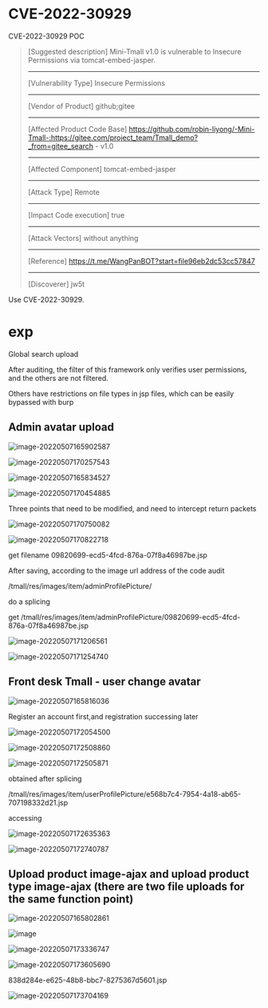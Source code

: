 # CVE-2022-30929
CVE-2022-30929 POC


> [Suggested description]
> Mini-Tmall v1.0 is vulnerable to Insecure Permissions via
> tomcat-embed-jasper.
>
> ------------------------------------------
>
> [Vulnerability Type]
> Insecure Permissions
>
> ------------------------------------------
>
> [Vendor of Product]
> github;gitee
>
> ------------------------------------------
>
> [Affected Product Code Base]
> https://github.com/robin-liyong/-Mini-Tmall-:https://gitee.com/project_team/Tmall_demo?_from=gitee_search - v1.0
>
> ------------------------------------------
>
> [Affected Component]
> tomcat-embed-jasper
>
> ------------------------------------------
>
> [Attack Type]
> Remote
>
> ------------------------------------------
>
> [Impact Code execution]
> true
>
> ------------------------------------------
>
> [Attack Vectors]
> without anything
>
> ------------------------------------------
>
> [Reference]
> https://t.me/WangPanBOT?start=file96eb2dc53cc57847
>
> ------------------------------------------
>
> [Discoverer]
> jw5t

Use CVE-2022-30929.




# exp






Global search upload

After auditing, the filter of this framework only verifies user permissions, and the others are not filtered.

Others have restrictions on file types in jsp files, which can be easily bypassed with burp

## Admin avatar upload
![image-20220507165902587](https://user-images.githubusercontent.com/108649390/177091462-75342f68-55be-4ea5-b1f7-61362ddd48e9.png)

![image-20220507170257543](https://user-images.githubusercontent.com/108649390/177091519-8b5192db-c298-41c1-a2d3-55c598e66dcc.png)

![image-20220507165834527](https://user-images.githubusercontent.com/108649390/177091818-27bb8c20-5d1b-4e01-b2ff-713e7bf587a4.png)

![image-20220507170454885](C:\Users\jw5t\AppData\Roaming\Typora\typora-user-images\image-20220507170454885.png)

Three points that need to be modified, and need to intercept return packets

![image-20220507170750082](https://user-images.githubusercontent.com/108649390/177091919-bc22bf8e-5572-43f2-8b2f-c82a49ad7aa0.png)


![image-20220507170822718](https://user-images.githubusercontent.com/108649390/177091979-baaa9590-62e6-48c3-981c-945db85c943f.png)


get filename 09820699-ecd5-4fcd-876a-07f8a46987be.jsp


After saving, according to the image url address of the code audit

/tmall/res/images/item/adminProfilePicture/

do a splicing

get /tmall/res/images/item/adminProfilePicture/09820699-ecd5-4fcd-876a-07f8a46987be.jsp


![image-20220507171206561](https://user-images.githubusercontent.com/108649390/177092112-9b48a8dd-3581-483c-b13c-51303dde9f98.png)

![image-20220507171254740](https://user-images.githubusercontent.com/108649390/177092233-c7286153-c71e-4e26-b19e-b248c9acc5ff.png)

## Front desk Tmall - user change avatar

![image-20220507165816036](https://user-images.githubusercontent.com/108649390/177092301-d02043a5-c1aa-4404-95b1-490a4676349e.png)

Register an account first,and registration successing later

![image-20220507172054500](https://user-images.githubusercontent.com/108649390/177092540-18f70e60-244e-4b31-be01-bf84290de2b0.png)

![image-20220507172508860](https://user-images.githubusercontent.com/108649390/177092602-4def6bcb-e5dc-40e8-bc55-fa9ca312865d.png)


![image-20220507172505871](https://user-images.githubusercontent.com/108649390/177092664-7076f7d8-b8f0-4518-9f8d-1330f34d9f15.png)

obtained after splicing

/tmall/res/images/item/userProfilePicture/e568b7c4-7954-4a18-ab65-707198332d21.jsp

accessing

![image-20220507172635363](https://user-images.githubusercontent.com/108649390/177092739-a3d4d337-c56e-45e9-9d4b-dad59d5ddf93.png)

![image-20220507172740787](https://user-images.githubusercontent.com/108649390/177092783-3adbb33e-c1c1-4c1d-afb6-c314efac10da.png)

## Upload product image-ajax and upload product type image-ajax (there are two file uploads for the same function point)

![image-20220507165802861](https://user-images.githubusercontent.com/108649390/177092887-d496278d-709b-4d21-98b7-26228a7202af.png)

![image](https://user-images.githubusercontent.com/108649390/177092934-6950640b-efda-449b-96bc-f6f1460bca21.png)

![image-20220507173336747](https://user-images.githubusercontent.com/108649390/177093002-5bf3cc18-7aa6-4c85-9113-de936c7657bd.png)

![image-20220507173605690](https://user-images.githubusercontent.com/108649390/177093047-9080dfaf-dea7-491b-8c66-57653679011e.png)

838d284e-e625-48b8-bbc7-8275367d5601.jsp

![image-20220507173704169](https://user-images.githubusercontent.com/108649390/177093106-51d9d905-ba0c-4ea5-a520-2e609047ab56.png)




